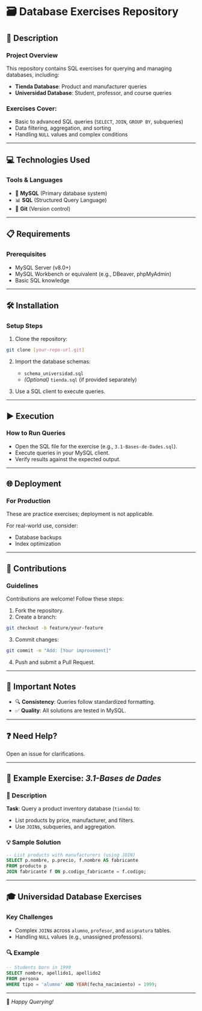 # 🗃️ Database Exercises Repository

## 📄 Description

### Project Overview

This repository contains SQL exercises for querying and managing databases, including:

- **Tienda Database**: Product and manufacturer queries
- **Universidad Database**: Student, professor, and course queries

### Exercises Cover:

- Basic to advanced SQL queries (`SELECT`, `JOIN`, `GROUP BY`, subqueries)
- Data filtering, aggregation, and sorting
- Handling `NULL` values and complex conditions

---

## 💻 Technologies Used

### Tools & Languages

- 🐬 **MySQL** (Primary database system)
- 📊 **SQL** (Structured Query Language)
- 🔄 **Git** (Version control)

---

## 📋 Requirements

### Prerequisites

- MySQL Server (v8.0+)
- MySQL Workbench or equivalent (e.g., DBeaver, phpMyAdmin)
- Basic SQL knowledge

---

## 🛠️ Installation

### Setup Steps

1. Clone the repository:

```bash
git clone [your-repo-url.git]
```

2. Import the database schemas:

   - `schema_universidad.sql`
   - *(Optional)* `tienda.sql` (if provided separately)

3. Use a SQL client to execute queries.

---

## ▶️ Execution

### How to Run Queries

- Open the SQL file for the exercise (e.g., `3.1-Bases-de-Dades.sql`).
- Execute queries in your MySQL client.
- Verify results against the expected output.

---

## 🌐 Deployment

### For Production

These are practice exercises; deployment is not applicable.

For real-world use, consider:

- Database backups
- Index optimization

---

## 🤝 Contributions

### Guidelines

Contributions are welcome! Follow these steps:

1. Fork the repository.
2. Create a branch:

```bash
git checkout -b feature/your-feature
```

3. Commit changes:

```bash
git commit -m "Add: [Your improvement]"
```

4. Push and submit a Pull Request.

---

## 📌 Important Notes

- 🔍 **Consistency**: Queries follow standardized formatting.
- ✅ **Quality**: All solutions are tested in MySQL.

---

## ❓ Need Help?

Open an issue for clarifications.

---

## 📂 Example Exercise: *3.1-Bases de Dades*

### 📄 Description

**Task**: Query a product inventory database (`tienda`) to:

- List products by price, manufacturer, and filters.
- Use `JOIN`s, subqueries, and aggregation.

### 💡 Sample Solution

```sql
-- List products with manufacturers (using JOIN)
SELECT p.nombre, p.precio, f.nombre AS fabricante
FROM producto p
JOIN fabricante f ON p.codigo_fabricante = f.codigo;
```

---

## 🎓 Universidad Database Exercises

### Key Challenges

- Complex `JOIN`s across `alumno`, `profesor`, and `asignatura` tables.
- Handling `NULL` values (e.g., unassigned professors).

### 🔍 Example

```sql
-- Students born in 1999
SELECT nombre, apellido1, apellido2
FROM persona
WHERE tipo = 'alumno' AND YEAR(fecha_nacimiento) = 1999;
```

---

🚀 *Happy Querying!*  

